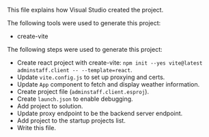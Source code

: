 This file explains how Visual Studio created the project.

The following tools were used to generate this project:
- create-vite

The following steps were used to generate this project:
- Create react project with create-vite: `npm init --yes vite@latest adminstaff.client -- --template=react`.
- Update `vite.config.js` to set up proxying and certs.
- Update `App` component to fetch and display weather information.
- Create project file (`adminstaff.client.esproj`).
- Create `launch.json` to enable debugging.
- Add project to solution.
- Update proxy endpoint to be the backend server endpoint.
- Add project to the startup projects list.
- Write this file.
